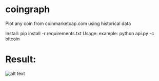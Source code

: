 # coingraph
Plot any coin from coinmarketcap.com using historical data

Install:
pip install -r requirements.txt
Usage:
example: python api.py -c bitcoin
# Result:
![alt text](https://github.com/codedbymex/coin_graph/blob/master/Figure_1.png)
